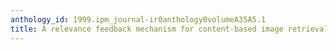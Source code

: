 ```yaml
---
anthology_id: 1999.ipm_journal-ir0anthology0volumeA35A5.1
title: A relevance feedback mechanism for content-based image retrieval
---
```

